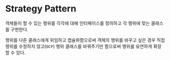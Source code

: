 # Strategy Pattern

객체들이 할 수 있는 행위를 각각에 대해 인터페이스를 정의하고 각 행위에 맞는 클래스를 구현한다.

행위를 다른 클래스에게 위임하고 캡슐화함으로써 객체의 행위를 바꾸고 싶은 경우 직접 행위를 수정하지 않고(`OCP`) 행위 클래스를 바꿔주기만 함으로써 행위를 유연하게 확장할 수 있다.
